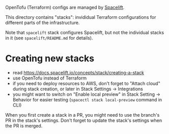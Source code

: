 OpenTofu (Terraform) configs are managed by [Spacelift](https://spacelift.io/).

This directory contains "stacks": invididual Terraform configurations for different parts of the infrastructure.

Note that `spacelift` stack configures Spacelift, but not the individual stacks in it (see `spacelift/README.md` for details).

# Creating new stacks

- read https://docs.spacelift.io/concepts/stack/creating-a-stack
- use OpenTofu instead of Terraform
- if you need to deploy resources to AWS, don't forget to "Attach cloud" during stack creation, or later in Stack Settings -> Integrations
- you might want to switch on "Enable local preview" in Stack Setting -> Behavior for easier testing (`spacectl stack local-preview` command in CLI)

When you first create a stack in a PR, you might need to use the branch's PR in the stack's settings. Don't forget to update the stack's settings when the PR is merged.
